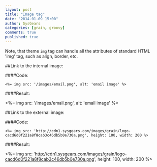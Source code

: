 ```yaml
---
layout: post
title: "Image tag"
date: "2014-01-09 15:00"
author: SysGears
categories: [grain, groovy]
comments: true
published: true
---
```


<!--more-->

Note, that theme `img` tag can handle all the attributes of standard HTML 'img' tag, such as align, border, etc.

##Link to the internal image:

####Code:

```grain
<%= img src: '/images/email.png', alt: 'email image' %>
```

####Result:

<%= img src: '/images/email.png', alt: 'email image' %>

##Link to the external image:

####Code:

```grain
<%= img src: 'http://cdn1.sysgears.com/images/grain/logo-cacd6d0f221a8f8cab3c46db5b0e730a.png', height: 100, width: 200 %>
```

####Result:

<%= img src: 'http://cdn1.sysgears.com/images/grain/logo-cacd6d0f221a8f8cab3c46db5b0e730a.png', height: 100, width: 200 %>

